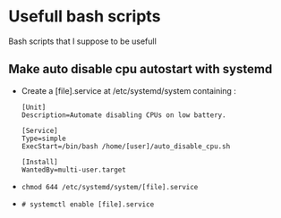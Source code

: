 # Usefull bash scripts
Bash scripts that I suppose to be usefull

## Make auto disable cpu autostart with systemd

- Create a [file].service at /etc/systemd/system containing :

    ```
    [Unit]
    Description=Automate disabling CPUs on low battery.

    [Service]
    Type=simple
    ExecStart=/bin/bash /home/[user]/auto_disable_cpu.sh

    [Install]
    WantedBy=multi-user.target
    ```

- `chmod 644 /etc/systemd/system/[file].service`

- `# systemctl enable [file].service`
